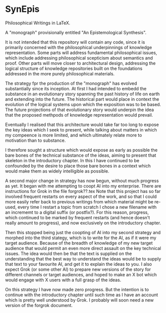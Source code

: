 # SynEpis
Philosophical Writings in LaTeX.

A "monograph" provisionally entitled "An Epistemological Synthesis".

It is not intended that this repository will contain any code, since it is primarily concerned with the philosophical underpinnings of knowledge representation.
Some parts will address fundamental philosophical issues, which include addressing philosophical scepticism about semantics and proof.
Other parts will move closer to architectural design, addressing the logical structure of knowledge repositories built on the foundations addressed in the more purely philosophical materials.

The strategy fpr the production of the "monograph" has evolved substantially since its inception.
At first I had intended to embedd the substance in an evolutionary story spanning the past history of life on earth and extending into the future.
The historical part would place in context the evolution of the logical systems upon which the exposition was to be based.
The future projections of that evolutionary story would underpin the idea that the proposed methpods of knowledge representation would prevail.

Eventually I realised that this architecture would take far too long to expose the key ideas which I seek to present, while talking about matters in which my compeence is more limited, and which ultimately relate more to motivation than to substance.

I therefore sought a structure which would expose as early as possible the bare bones of the technical substance of the ideas, aiming to present that skeleton in the introductory chapter.
In this I have continued to be confounded by the desire to place those bare bones in a context which would make them as widely intelligible as possible.

A second major change in strategy has now begun, without much progress as yet.
It began with me attempting to coopt AI into my enterprise.
There are instructions for Grok in the file forgrok??.tex
Note that this project has so far involved frequent restarts on every aspect of the work, and so that I could more easily refer back to previous writings from which material might be re-used, every time I restart a topic from scratch I chose a new filename with an incrememt to a digital suffix (or postfix?).
For this reason, progress, which continued to be marked by frequent restarts (and hence doesn't really amount to progress), and now exclusively on the introductory chapter.

Then this stopped being just the coopting of AI into my second strategy and morphed into the third stategy, which is to write for the AI, as if it were my target audience.
Because of the breadth of knowledge of my new target audience that would permit an even more direct assault on the key technical issues.
The idea would then be that the text is supplied on the understanding that the best way to understand the ideas would be to supply that text to your favourite AI, and get it to explain the ideas to you.
I also expect Grok (or some other AI) to prepare new versions of the story for different channels or target audiences, and hoped to make an X bot which would engage with X users with a full grasp of the ideas.

On this strategy I have now made zero progress.
But the intention is to continue with the introductory chapter until such time as I have an account which is pretty well understood by Grok.
I probably will soon need a new version of the forgrok document.




